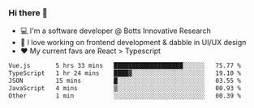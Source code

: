 ### Hi there 👋

- 💻 I'm a software developer @ Botts Innovative Research
- 🔭 I love working on frontend development & dabble in UI/UX design
- ❤️ My current favs are React > Typescript

<!--[![wakatime](https://wakatime.com/badge/user/b5c44ac9-032b-4e67-a6d5-1044b80d90bd.svg)](https://wakatime.com/@b5c44ac9-032b-4e67-a6d5-1044b80d90bd)-->

<!--START_SECTION:waka-->

```txt
Vue.js       5 hrs 33 mins   ███████████████████░░░░░░   75.77 %
TypeScript   1 hr 24 mins    ████▓░░░░░░░░░░░░░░░░░░░░   19.10 %
JSON         15 mins         █░░░░░░░░░░░░░░░░░░░░░░░░   03.55 %
JavaScript   4 mins          ▒░░░░░░░░░░░░░░░░░░░░░░░░   00.93 %
Other        1 min           ░░░░░░░░░░░░░░░░░░░░░░░░░   00.39 %
```

<!--END_SECTION:waka-->

<!--
**salsajeries/salsajeries** is a ✨ _special_ ✨ repository because its `README.md` (this file) appears on your GitHub profile.

Here are some ideas to get you started:

- 🔭 I’m currently working on ...
- 🌱 I’m currently learning ...
- 👯 I’m looking to collaborate on ...
- 🤔 I’m looking for help with ...
- 💬 Ask me about ...
- 📫 How to reach me: ...
- 😄 Pronouns: ...
- ⚡ Fun fact: ...
-->
